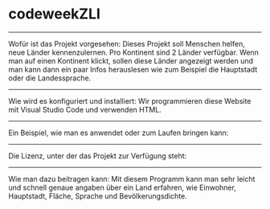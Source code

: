 # codeweekZLI
____________________________________________________
Wofür ist das Projekt vorgesehen: 
Dieses Projekt soll Menschen helfen, neue Länder kennenzulernen. Pro Kontinent sind 2 Länder verfügbar. Wenn man auf einen Kontinent klickt, sollen diese Länder angezeigt werden und man kann dann ein paar Infos herauslesen wie zum Beispiel die Hauptstadt oder die Landessprache.
____________________________________________________
Wie wird es konfiguriert und installiert:
Wir programmieren diese Website mit Visual Studio Code und verwenden HTML.
____________________________________________________
Ein Beispiel, wie man es anwendet oder zum Laufen bringen kann: 
____________________________________________________
Die Lizenz, unter der das Projekt zur Verfügung steht: 
____________________________________________________
Wie man dazu beitragen kann: 
Mit diesem Programm kann man sehr leicht und schnell genaue angaben über ein Land erfahren, wie Einwohner, Hauptstadt, Fläche, Sprache und Bevölkerungsdichte.
